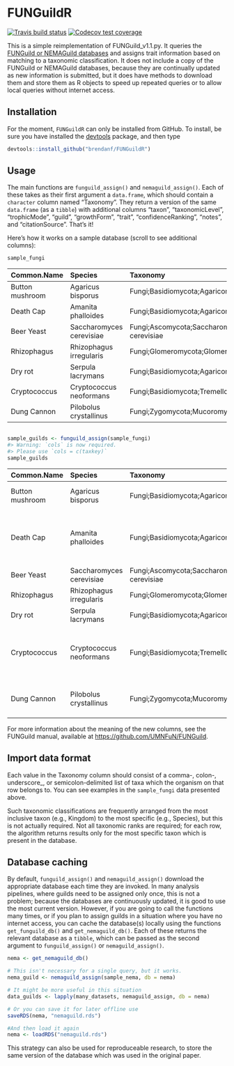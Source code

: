 
<!-- README.md is generated from README.Rmd. Please edit that file -->

# FUNGuildR

<!-- badges: start -->

[![Travis build
status](https://travis-ci.com/brendanf/FUNGuildR.svg?branch=master)](https://travis-ci.com/brendanf/FUNGuildR)
[![Codecov test
coverage](https://codecov.io/gh/brendanf/FUNGuildR/branch/master/graph/badge.svg)](https://codecov.io/gh/brendanf/FUNGuildR?branch=master)
<!-- badges: end -->

This is a simple reimplementation of FUNGuild\_v1.1.py. It queries the
[FUNGuild or NEMAGuild databases](http://www.stbates.org/guilds/app.php)
and assigns trait information based on matching to a taxonomic
classification. It does not include a copy of the FUNGuild or NEMAGuild
databases, because they are continually updated as new information is
submitted, but it does have methods to download them and store them as R
objects to speed up repeated queries or to allow local queries without
internet access.

## Installation

For the moment, `FUNGuildR` can only be installed from GitHub. To
install, be sure you have installed the
[devtools](https://cran.r-project.org/web/packages/devtools/index.html)
package, and then type

``` r
devtools::install_github("brendanf/FUNGuildR")
```

## Usage

The main functions are `funguild_assign()` and `nemaguild_assign()`.
Each of these takes as their first argument a `data.frame`, which should
contain a `character` column named “Taxonomy”. They return a version of
the same `data.frame` (as a `tibble`) with additional columns “taxon”,
“taxonomicLevel”, “trophicMode”, “guild”, “growthForm”, “trait”,
“confidenceRanking”, “notes”, and “citationSource”. That’s it\!

Here’s how it works on a sample database (scroll to see additional
columns):

``` r
sample_fungi
```

| Common.Name     | Species                  | Taxonomy                                                                                                     |
| :-------------- | :----------------------- | :----------------------------------------------------------------------------------------------------------- |
| Button mushroom | Agaricus bisporus        | Fungi;Basidiomycota;Agaricomycetes;Agaricales;Agaricaceae;Agaricus;Agaricus bisporus                         |
| Death Cap       | Amanita phalloides       | Fungi;Basidiomycota;Agaricomycetes;Agaricales;Amanitaceae;Amanita;Amanita phalloides                         |
| Beer Yeast      | Saccharomyces cerevisiae | Fungi;Ascomycota;Saccharomycetes;Saccharomycetales;Saccharomycetaceae;Saccharomyces;Saccharomyces cerevisiae |
| Rhizophagus     | Rhizophagus irregularis  | Fungi;Glomeromycota;Glomeromycetes;Glomerales;Glomeraceae;Rhizophagus;Rhizophagus irregularis                |
| Dry rot         | Serpula lacrymans        | Fungi;Basidiomycota;Agaricomycetes;Boletales;Serpulaceae;Serpula;Serpula lacrymans                           |
| Cryptococcus    | Cryptococcus neoformans  | Fungi;Basidiomycota;Tremellomycetes;Tremellales;Tremellaceae;Cryptococcus;Cryptococcus neoformans            |
| Dung Cannon     | Pilobolus crystallinus   | Fungi;Zygomycota;Mucoromycetes;Mucorales;Pilobolaceae;Pilobolus;Pilobolus crystallinus                       |

``` r

sample_guilds <- funguild_assign(sample_fungi)
#> Warning: `cols` is now required.
#> Please use `cols = c(taxkey)`
sample_guilds
```

| Common.Name     | Species                  | Taxonomy                                                                                                     |           taxon           | taxonomicLevel | trophicMode | guild                  | growthForm                    |                        trait                        | confidenceRanking | notes                                                    | citationSource                                                                                                                                                           |
| :-------------- | :----------------------- | :----------------------------------------------------------------------------------------------------------- | :-----------------------: | -------------: | :---------: | :--------------------- | :---------------------------- | :-------------------------------------------------: | :---------------- | :------------------------------------------------------- | :----------------------------------------------------------------------------------------------------------------------------------------------------------------------- |
| Button mushroom | Agaricus bisporus        | Fungi;Basidiomycota;Agaricomycetes;Agaricales;Agaricaceae;Agaricus;Agaricus bisporus                         |         Agaricus          |             13 | Saprotroph  | Undefined Saprotroph   | Agaricoid-Gasteroid-Secotioid |                        NULL                         | Probable          | NULL                                                     | Tedersoo L, et al. 2014. Science 346:1256688 (<doi:10.1126/science.1256688>)                                                                                             |
| Death Cap       | Amanita phalloides       | Fungi;Basidiomycota;Agaricomycetes;Agaricales;Amanitaceae;Amanita;Amanita phalloides                         |    Amanita\_phalloides    |             20 | Symbiotroph | Ectomycorrhizal        | Agaricoid                     | Deadly poisonous; produces the toxin Alpha-amanitin | Probable          | common name - death cap                                  | <http://en.wikipedia.org/wiki/List_of_deadly_fungi>                                                                                                                      |
| Beer Yeast      | Saccharomyces cerevisiae | Fungi;Ascomycota;Saccharomycetes;Saccharomycetales;Saccharomycetaceae;Saccharomyces;Saccharomyces cerevisiae | Saccharomyces\_cerevisiae |             20 | Saprotroph  | Undefined Saprotroph   | Yeast                         |                        NULL                         | Probable          | NULL                                                     | James TY, et al. 2006. Nature 443:818-822                                                                                                                                |
| Rhizophagus     | Rhizophagus irregularis  | Fungi;Glomeromycota;Glomeromycetes;Glomerales;Glomeraceae;Rhizophagus;Rhizophagus irregularis                |        Rhizophagus        |             13 | Symbiotroph | Arbuscular Mycorrhizal | NULL                          |                        NULL                         | Highly Probable   | NULL                                                     | Redecker D, et al. 2013. Mycorrhiza 23:515-531                                                                                                                           |
| Dry rot         | Serpula lacrymans        | Fungi;Basidiomycota;Agaricomycetes;Boletales;Serpulaceae;Serpula;Serpula lacrymans                           |          Serpula          |             13 | Saprotroph  | Wood Saprotroph        | Corticioid                    |                      Brown Rot                      | Probable          | NULL                                                     | Tedersoo L, et al. 2014. Science 346:1256688                                                                                                                             |
| Cryptococcus    | Cryptococcus neoformans  | Fungi;Basidiomycota;Tremellomycetes;Tremellales;Tremellaceae;Cryptococcus;Cryptococcus neoformans            | Cryptococcus\_neoformans  |             20 | Pathotroph  | Animal Pathogen        | Yeast                         |                        NULL                         | Highly Probable   | Likely opportunistic human pathogen (Irinyi et al. 2015) | Kurtzman CP, et al. (eds.) 2011. The Yeasts, a Taxonomic Study. Fifth Edition. Vols 1-3. Elsevier, San Diego; Irinyi L, et al. 2015. Medical Mycology 53:313-337         |
| Dung Cannon     | Pilobolus crystallinus   | Fungi;Zygomycota;Mucoromycetes;Mucorales;Pilobolaceae;Pilobolus;Pilobolus crystallinus                       |         Pilobolus         |             13 | Saprotroph  | Dung Saprotroph        | NULL                          |                        NULL                         | Highly Probable   | NULL                                                     | Bell A. 1983. Dung Fungi: An Illustrated Guide to Coprophilous Fungi in New Zealand. Victoria University Press, Wellington; Tedersoo L, et al. 2014. Science 346:1256688 |

For more information about the meaning of the new columns, see the
FUNGuild manual, available at <https://github.com/UMNFuN/FUNGuild>.

## Import data format

Each value in the Taxonomy column should consist of a comma-, colon-,
underscore\_, or semicolon-delimited list of taxa which the organism on
that row belongs to. You can see examples in the `sample_fungi` data
presented above.

Such taxonomic classifications are frequently arranged from the most
inclusive taxon (e.g., Kingdom) to the most specific (e.g., Species),
but this is not actually required. Not all taxonomic ranks are required;
for each row, the algorithm returns results only for the most specific
taxon which is present in the database.

## Database caching

By default, `funguild_assign()` and `nemaguild_assign()` download the
appropriate database each time they are invoked. In many analysis
pipelines, where guilds need to be assigned only once, this is not a
problem; because the databases are continuously updated, it is good to
use the most current version. However, if you are going to call the
functions many times, or if you plan to assign guilds in a situation
where you have no internet access, you can cache the database(s) locally
using the functions `get_funguild_db()` and `get_nemaguild_db()`. Each
of these returns the relevant database as a `tibble`, which can be
passed as the second argument to `funguild_assign()` or
`nemaguild_assign()`.

``` r
nema <- get_nemaguild_db()

# This isn't necessary for a single query, but it works.
nema_guild <- nemaguild_assign(sample_nema, db = nema)

# It might be more useful in this situation
data_guilds <- lapply(many_datasets, nemaguild_assign, db = nema)

# Or you can save it for later offline use
saveRDS(nema, "nemaguild.rds")

#And then load it again
nema <- loadRDS("nemaguild.rds")
```

This strategy can also be used for reproduceable research, to store the
same version of the database which was used in the original paper.
